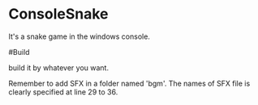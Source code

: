 # ConsoleSnake
It's a snake game in the windows console.

#Build

build it by whatever you want.

Remember to add SFX in a folder named 'bgm'.
The names of SFX file is clearly specified at line 29 to 36.
